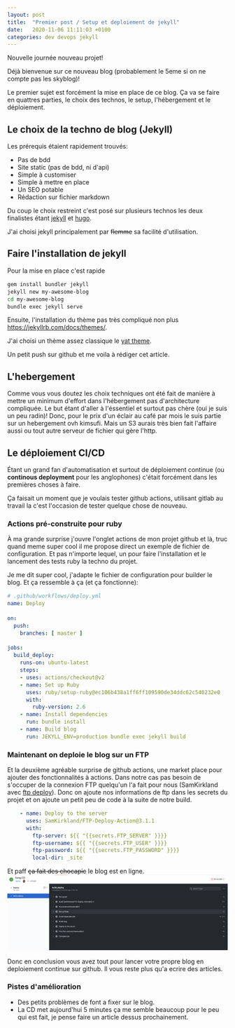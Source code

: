 ```yaml
---
layout: post
title:  "Premier post / Setup et deploiement de jekyll"
date:   2020-11-06 11:11:03 +0100
categories: dev devops jekyll
---
```

Nouvelle journée nouveau projet!

Déjà bienvenue sur ce nouveau blog (probablement le 5eme si on ne compte pas les skyblog)!

Le premier sujet est forcément la mise en place de ce blog. Ça va se faire en quattres parties, le choix des technos, le setup, l'hébergement et le déploiement.

## Le choix de la techno de blog (Jekyll)  

Les prérequis étaient rapidement trouvés:  

* Pas de bdd
* Site static (pas de bdd, ni d'api)
* Simple à customiser
* Simple à mettre en place 
* Un SEO potable
* Rédaction sur fichier markdown

Du coup le choix restreint c'est posé sur plusieurs technos les deux finalistes étant [jekyll](https://jekyllrb.com/) et [hugo](https://gohugo.io/).

J'ai choisi jekyll principalement par ~~flemme~~ sa facilité d'utilisation.

## Faire l'installation de jekyll

Pour la mise en place c'est rapide 
```bash
gem install bundler jekyll
jekyll new my-awesome-blog
cd my-awesome-blog
bundle exec jekyll serve
```

Ensuite, l'installation du thème pas très compliqué non plus https://jekyllrb.com/docs/themes/.

J'ai choisi un thème assez classique le [yat theme](https://github.com/jeffreytse/jekyll-theme-yat).

Un petit push sur github et me voila à rédiger cet article.

## L'hebergement

Comme vous vous doutez les choix techniques ont été fait de manière à mettre un minimum d'effort dans l'hébergement pas d'architecture compliquée. Le but étant d'aller à l'éssentiel et surtout pas chère (oui je suis un peu radin)! Donc, pour le prix d'un éclair au café par mois le suis partie sur un hebergement ovh kimsufi. Mais un S3 aurais très bien fait l'affaire aussi ou tout autre serveur de fichier qui gère l'http.

## Le déploiement CI/CD
Étant un grand fan d'automatisation et surtout de déploiement continue (ou __continous deployment__ pour les anglophones) c'était forcément dans les premières choses à faire.

Ça faisait un moment que je voulais tester github actions, utilisant gitlab au travail la c'est l'occasion de tester quelque chose de nouveau.

### Actions pré-construite pour ruby
À ma grande surprise j'ouvre l'onglet actions de mon projet github et là, truc quand meme super cool il me propose direct un exemple de fichier de configuration. Et pas n'importe lequel, un pour faire l'installation et le lancement des tests ruby la techno du projet.

Je me dit super cool, j'adapte le fichier de configuration pour builder le blog. Et ça ressemble à ça (et ça fonctionne):

```yaml
# .github/workflows/deploy.yml
name: Deploy

on:
  push:
    branches: [ master ]

jobs:
  build_deploy:
    runs-on: ubuntu-latest
    steps:
    - uses: actions/checkout@v2
    - name: Set up Ruby
      uses: ruby/setup-ruby@ec106b438a1ff6ff109590de34ddc62c540232e0
      with:
        ruby-version: 2.6
    - name: Install dependencies
      run: bundle install
    - name: Build blog
      run: JEKYLL_ENV=production bundle exec jekyll build
```

### Maintenant on deploie le blog sur un FTP

Et la deuxième agréable surprise de github actions, une market place pour ajouter des fonctionnalités à actions. Dans notre cas pas besoin de s'occuper de la connexion FTP quelqu'un l'a fait pour nous (SamKirkland avec [ftp deploy](https://github.com/marketplace/actions/ftp-deploy)).
Donc on ajoute nos informations de ftp dans les secrets du projet et on ajoute un petit peu de code à la suite de notre build.

```yaml
    - name: Deploy to the server
      uses: SamKirkland/FTP-Deploy-Action@3.1.1
      with:
        ftp-server: ${{ "{{secrets.FTP_SERVER" }}}}
        ftp-username: ${{ "{{secrets.FTP_USER" }}}}
        ftp-password: ${{ "{{secrets.FTP_PASSWORD" }}}}
        local-dir: _site
```

Et paff ~~ça fait des chocapic~~ le blog est en ligne.  
![Screenshot github actions](/assets/img/github_actions.png)


Donc en conclusion vous avez tout pour lancer votre propre blog en deploiement continue sur github. Il vous reste plus qu'a ecrire des articles.

### Pistes d'amélioration 
* Des petits problèmes de font a fixer sur le blog.
* La CD met aujourd'hui 5 minutes ça me semble beaucoup pour le peu qui est fait, je pense faire un article dessus prochainement.